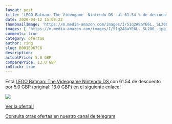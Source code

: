 ```yaml
---
layout: post
title: 'LEGO Batman: The Videogame  Nintendo DS  al 61.54 % de descuento'
date: 2020-04-12 15:09:22
thumbnailImage: 'https://m.media-amazon.com/images/I/51q2A8aYE6L._SL200_.jpg'
images: [ 'https://m.media-amazon.com/images/I/51q2A8aYE6L._SL200_.jpg' ]
comments: true
category: ofertas
author: ring
slug: B001E967C6
description:
actualPrice: 5.0 GBP
comparePrice: 13.0 GBP
inStock: true
---
```


Está [LEGO Batman: The Videogame  Nintendo DS ](https://www.amazon.com/dp/B001E967C6/?tag=redken08-20) con 61.54 de descuento por 5.0 GBP (original: 13.0 GBP) en el siguiente enlace!

[![](https://m.media-amazon.com/images/I/51q2A8aYE6L._SL200_.jpg)](https://www.amazon.com/dp/B001E967C6/?tag=redken08-20)

[Ver la oferta!!](https://www.amazon.com/dp/B001E967C6/?tag=redken08-20)

[Consulta otras ofertas en nuestro canal de telegram](https://t.me/s/ofertas25)

